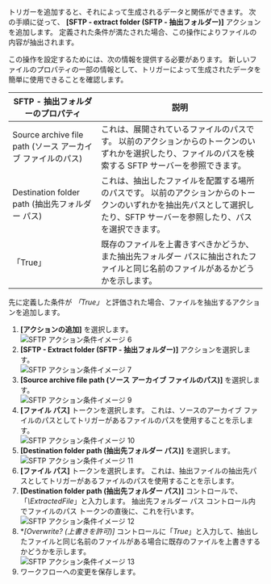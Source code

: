 トリガーを追加すると、それによって生成されるデータと関係ができます。 次の手順に従って、 **[SFTP - extract folder (SFTP - 抽出フォルダー)]** アクションを追加します。 定義された条件が満たされた場合、この操作によりファイルの内容が抽出されます。 

この操作を設定するためには、次の情報を提供する必要があります。 新しいファイルのプロパティの一部の情報として、トリガーによって生成されたデータを簡単に使用できることを確認します。

| SFTP - 抽出フォルダーのプロパティ | 説明 |
| --- | --- |
| Source archive file path (ソース アーカイブ ファイルのパス) |これは、展開されているファイルのパスです。 以前のアクションからのトークンのいずれかを選択したり、ファイルのパスを検索する SFTP サーバーを参照できます。 |
| Destination folder path (抽出先フォルダー パス) |これは、抽出したファイルを配置する場所のパスです。 以前のアクションからのトークンのいずれかを抽出先パスとして選択したり、SFTP サーバーを参照したり、パスを選択できます。 |
| 「True」 |既存のファイルを上書きすべきかどうか、また抽出先フォルダー パスに抽出されたファイルと同じ名前のファイルがあるかどうかを示します。 |

先に定義した条件が *「True」* と評価された場合、ファイルを抽出するアクションを追加します。 

1. **[アクションの追加]** を選択します。        
   ![SFTP アクション条件イメージ 6](./media/connectors-create-api-sftp/condition-6.png)   
2. **[SFTP - Extract folder (SFTP - 抽出フォルダー)]** アクションを選択します。      
   ![SFTP アクション条件イメージ 7](./media/connectors-create-api-sftp/condition-7.png)   
3. **[Source archive file path (ソース アーカイブ ファイルのパス)]** を選択します。              
   ![SFTP アクション条件イメージ 9](./media/connectors-create-api-sftp/condition-9.png)   
4. **[ファイル パス]** トークンを選択します。 これは、ソースのアーカイブ ファイルのパスとしてトリガーがあるファイルのパスを使用することを示します。           
   ![SFTP アクション条件イメージ 10](./media/connectors-create-api-sftp/condition-10.png)   
5. **[Destination folder path (抽出先フォルダー パス)]** を選択します。           
   ![SFTP アクション条件イメージ 11](./media/connectors-create-api-sftp/condition-11.png)   
6. **[ファイル パス]** トークンを選択します。 これは、抽出ファイルの抽出先パスとしてトリガーがあるファイルのパスを使用することを示します。   
7. **[Destination folder path (抽出先フォルダー パス)]** コントロールで、「*\ExtractedFile*」と入力します。 抽出先フォルダー パス コントロール内でファイルのパス トークンの直後に、これを行います。         
   ![SFTP アクション条件イメージ 12](./media/connectors-create-api-sftp/condition-12.png)   
8. \**[Overwrite? (上書きを許可)]* コントロールに「*True*」と入力して、抽出したファイルと同じ名前のファイルがある場合に既存のファイルを上書きするかどうかを示します。      
   ![SFTP アクション条件イメージ 13](./media/connectors-create-api-sftp/condition-13.png)   
9. ワークフローへの変更を保存します。  

